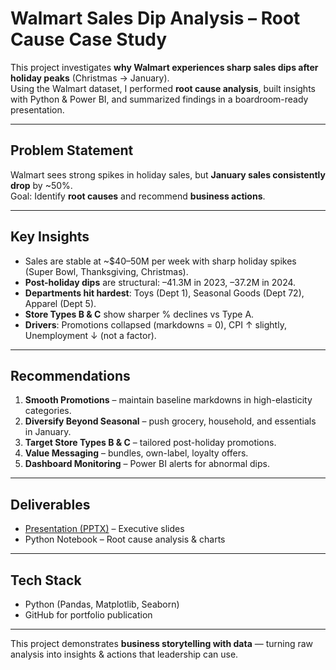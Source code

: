 # Walmart Sales Dip Analysis – Root Cause Case Study

This project investigates **why Walmart experiences sharp sales dips after holiday peaks** (Christmas → January).  
Using the Walmart dataset, I performed **root cause analysis**, built insights with Python & Power BI, and summarized findings in a boardroom-ready presentation.

---

## Problem Statement
Walmart sees strong spikes in holiday sales, but **January sales consistently drop** by ~50%.  
Goal: Identify **root causes** and recommend **business actions**.

---

## Key Insights
- Sales are stable at ~$40–50M per week with sharp holiday spikes (Super Bowl, Thanksgiving, Christmas).  
- **Post-holiday dips** are structural: –41.3M in 2023, –37.2M in 2024.  
- **Departments hit hardest**: Toys (Dept 1), Seasonal Goods (Dept 72), Apparel (Dept 5).  
- **Store Types B & C** show sharper % declines vs Type A.  
- **Drivers**: Promotions collapsed (markdowns = 0), CPI ↑ slightly, Unemployment ↓ (not a factor).  

---

## Recommendations
1. **Smooth Promotions** – maintain baseline markdowns in high-elasticity categories.  
2. **Diversify Beyond Seasonal** – push grocery, household, and essentials in January.  
3. **Target Store Types B & C** – tailored post-holiday promotions.  
4. **Value Messaging** – bundles, own-label, loyalty offers.  
5. **Dashboard Monitoring** – Power BI alerts for abnormal dips.  

---

## Deliverables
- [Presentation (PPTX)](/Users/piyushgupta/Downloads/Portfolios/Walmart/Presentation1.pptx) – Executive slides  
- Python Notebook – Root cause analysis & charts  

---

## Tech Stack
- Python (Pandas, Matplotlib, Seaborn)  
- GitHub for portfolio publication  

---

This project demonstrates **business storytelling with data** — turning raw analysis into insights & actions that leadership can use.
